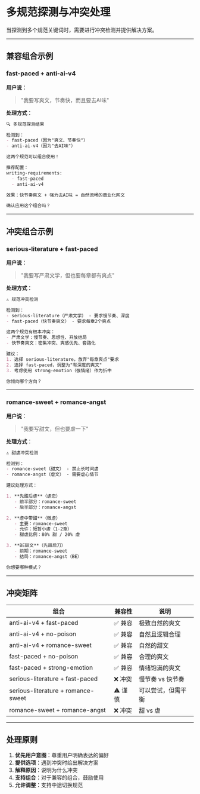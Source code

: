 # 多规范探测与冲突处理

当探测到多个规范关键词时，需要进行冲突检测并提供解决方案。

---

## 兼容组合示例

### fast-paced + anti-ai-v4

**用户说**：
> "我要写爽文，节奏快，而且要去AI味"

**处理方式**：
```markdown
🔍 多规范探测结果

检测到：
- fast-paced（因为"爽文、节奏快"）
- anti-ai-v4（因为"去AI味"）

这两个规范可以组合使用！

推荐配置：
writing-requirements:
  - fast-paced
  - anti-ai-v4

效果：快节奏爽文 + 强力去AI味 = 自然流畅的商业化网文

确认应用这个组合吗？
```

---

## 冲突组合示例

### serious-literature + fast-paced

**用户说**：
> "我要写严肃文学，但也要每章都有爽点"

**处理方式**：
```markdown
⚠️ 规范冲突检测

检测到：
- serious-literature（严肃文学） - 要求慢节奏、深度
- fast-paced（快节奏爽文） - 要求每章2个爽点

这两个规范有根本冲突：
- 严肃文学：慢节奏、思想性、开放结局
- 快节奏爽文：密集冲突、爽感优先、套路化

建议：
1. 选择 serious-literature，放弃"每章爽点"要求
2. 选择 fast-paced，调整为"有深度的爽文"
3. 考虑使用 strong-emotion（强情绪）作为折中

你倾向哪个方向？
```

---

### romance-sweet + romance-angst

**用户说**：
> "我要写甜文，但也要虐一下"

**处理方式**：
```markdown
⚠️ 甜虐冲突检测

检测到：
- romance-sweet（甜文） - 禁止长时间虐
- romance-angst（虐文） - 需要虐心情节

建议处理方式：

1. **先甜后虐**（虐恋）
   - 前半部分：romance-sweet
   - 后半部分：romance-angst

2. **虐中带甜**（微虐）
   - 主要：romance-sweet
   - 允许：短暂小虐（1-2章）
   - 甜虐比例：80% 甜 / 20% 虐

3. **BE甜文**（先甜后刀）
   - 前期：romance-sweet
   - 结局：romance-angst（BE）

你想要哪种模式？
```

---

## 冲突矩阵

| 组合 | 兼容性 | 说明 |
|------|--------|------|
| anti-ai-v4 + fast-paced | ✅ 兼容 | 极致自然的爽文 |
| anti-ai-v4 + no-poison | ✅ 兼容 | 自然且逻辑合理 |
| anti-ai-v4 + romance-sweet | ✅ 兼容 | 自然的甜文 |
| fast-paced + no-poison | ✅ 兼容 | 合理的爽文 |
| fast-paced + strong-emotion | ✅ 兼容 | 情绪饱满的爽文 |
| serious-literature + fast-paced | ❌ 冲突 | 慢节奏 vs 快节奏 |
| serious-literature + romance-sweet | ⚠️ 谨慎 | 可以尝试，但需平衡 |
| romance-sweet + romance-angst | ❌ 冲突 | 甜 vs 虐 |

---

## 处理原则

1. **优先用户意图**：尊重用户明确表达的偏好
2. **提供选项**：遇到冲突时给出解决方案
3. **解释原因**：说明为什么冲突
4. **支持组合**：对于兼容的组合，鼓励使用
5. **允许调整**：支持中途切换规范
